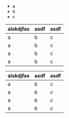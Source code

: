 - a
- b
- c


alskdjfas|asdf|asdf|
---------|----|----|
a|b|c|
a|b|c|
a|b|c|
a|b|c|


alskdjfas|asdf|asdf|
--|--|--|
a|b|c|
a|b|c|
a|b|c|
a|b|c|


